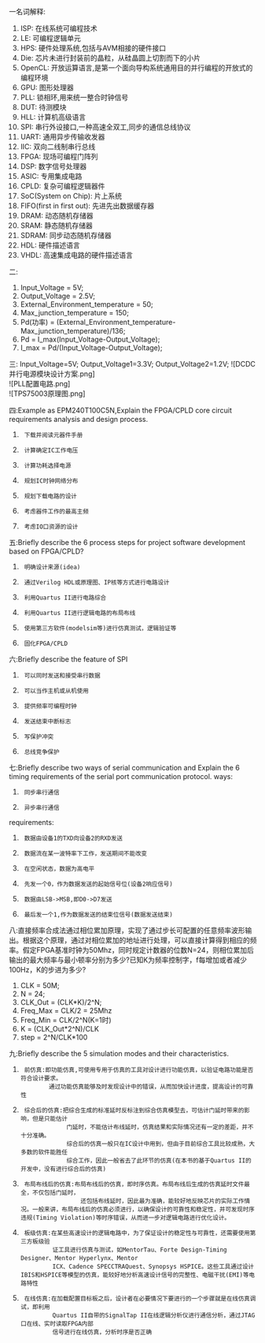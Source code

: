 一名词解释:

1. ISP:     在线系统可编程技术 
2. LE:      可编程逻辑单元 
3. HPS:     硬件处理系统,包括与AVM相接的硬件接口 
4. Die:     芯片未进行封装前的晶粒，从硅晶圆上切割而下的小片 
5. OpenCL:  开放运算语言,是第一个面向导构系统通用目的并行编程的开放式的编程环境 
6. GPU:     图形处理器 
7. PLL:     锁相环,用来统一整合时钟信号 
8. DUT:     待测模块 
9. HLL:     计算机高级语言 
10. SPI:    串行外设接口,一种高速全双工,同步的通信总线协议 
11. UART:   通用异步传输收发器 
12. IIC:    双向二线制串行总线 
13. FPGA:   现场可编程门阵列 
14. DSP:    数字信号处理器 
15. ASIC:   专用集成电路 
16. CPLD:   复杂可编程逻辑器件  
17. SoC(System on Chip):        片上系统 
18. FIFO(first in first out):   先进先出数据缓存器 
19. DRAM:   动态随机存储器 
20. SRAM:   静态随机存储器 
21. SDRAM:  同步动态随机存储器 
22. HDL:    硬件描述语言 
23. VHDL:   高速集成电路的硬件描述语言 

二:
1. Input_Voltage = 5V; 
2. Output_Voltage = 2.5V; 
3. External_Environment_temperature = 50; 
4. Max_junction_temperature = 150;
5. Pd(功率) = (External_Environment_temperature-Max_junction_temperature)/136; 
6. Pd = I_max(Input_Voltage-Output_Voltage); 
7. I_max = Pd/(Input_Voltage-Output_Voltage); 


三:
Input_Voltage=5V; 
Output_Voltage1=3.3V; 
Output_Voltage2=1.2V; 
![DCDC并行电源模块设计方案.png]  
![PLL配置电路.png]  
![TPS75003原理图.png]  




四:Example as EPM240T100C5N,Explain the FPGA/CPLD core circuit requirements analysis and design process.
1.      下载并阅读元器件手册
2.      计算确定IC工作电压
3.      计算功耗选择电源
4.      规划IC时钟网络分布
5.      规划下载电路的设计
6.      考虑器件工作的最高主频
7.      考虑IO口资源的设计

五:Briefly describe the 6 process steps for project software development based on FPGA/CPLD?
1.      明确设计来源(idea)
2.      通过Verilog HDL或原理图、IP核等方式进行电路设计
3.      利用Quartus II进行电路综合
4.      利用Quartus II进行逻辑电路的布局布线
5.      使用第三方软件(modelsim等)进行仿真测试，逻辑验证等
6.      固化FPGA/CPLD

六:Briefly describe the feature of SPI
1.      可以同时发送和接受串行数据 
2.      可以当作主机或从机使用 
3.      提供频率可编程时钟 
4.      发送结束中断标志 
5.      写保护冲突 
6.      总线竞争保护 

七:Briefly describe two ways of serial communication and Explain the 6 timing requirements of the serial port communication protocol.
ways:
1.      同步串行通信 
2.      异步串行通信 
requirements:
1.      数据由设备1的TXD向设备2的RXD发送 
2.      数据流在某一波特率下工作，发送期间不能改变 
3.      在空闲状态，数据为高电平 
4.      先发一个0，作为数据发送的起始信号位(设备2响应信号) 
5.      数据由LSB->MSB,即D0->D7发送 
6.      最后发一个1,作为数据发送的结束位信号(数据发送结束) 

八:直接频率合成法通过相位累加原理，实现了通过步长可配置的任意频率波形输出。根据这个原理，通过对相位累加的地址进行处理，可以直接计算得到相应的频率。假定FPGA基准时钟为50Mhz，同时规定计数器的位数N=24，则相位累加后输出的最大频率与最小顿率分别为多少?已知K为频率控制字，f每增加或者减少100Hz，K的步进为多少?
1. CLK = 50M; 
2. N = 24; 
3. CLK_Out = (CLK*K)/2^N;
4. Freq_Max = CLK/2 = 25Mhz 
5. Freq_Min = CLK/2^N(K=1时)
6. K = (CLK_Out*2^N)/CLK
7. step = 2^N/CLK*100


九:Briefly describe the 5 simulation modes and their characteristics.
1.      前仿真:即功能仿真,可使用专用于仿真的工具对设计进行功能仿真，以验证电路功能是否符合设计要求。
               通过功能仿真能够及时发现设计中的错误，从而加快设计进度，提高设计的可靠性

2.      综合后的仿真:把综合生成的标准延时反标注到综合仿真模型去，可估计门延时带来的影响，但是只能估计
                    门延时，不能估计布线延时，仿真结果和实际情况还有一定的差距，并不十分准确。
                    综合后的仿真一般只在IC设计中用到，但由于目前综合工具比较成熟，大多数的软件能胜任
                    综合工作，因此一般省去了此环节的仿真(在本书的基于Quartus II的开发中，没有进行综合后的仿真)

3.      布局布线后的仿真:布局布线后的仿真，即时序仿真。布局布线后生成的仿真延时文件最全，不仅包括门延时，
                        还包括布线延时，因此最为准确，能较好地反映芯片的实际工作情况。一般来讲，布局布线后的仿真必须进行，以确保设计的可靠性和稳定性，并可发现时序违规(Timing Violation)等时序错误，从而进一步对逻辑电路进行优化设计。

4.      板级仿真:在某些高速设计的逻辑电路中，为了保证设计的稳定性与可靠性，还需要使用第三方板级验
                证工具进行仿真与测试，如MentorTau、Forte Design-Timing Designer、Mentor Hyperlynx、Mentor 
                ICX、Cadence SPECCTRAQuest、Synopsys HSPICE。这些工具通过设计IBIS和HSPICE等模型的仿真，能较好地分析高速设计信号的完整性、电磁干扰(EMI)等电路特性

5.      在线仿真:在加载配置目标板之后，设计者在必要情况下要进行的一个步骤就是在线仿真调试，即利用
                Quartus II自带的SignalTap II在线逻辑分析仪进行通信分析，通过JTAG口在线、实时读取FPGA内部
                信号进行在线仿真，分析时序是否正确



